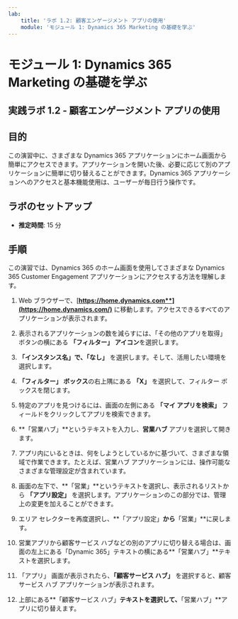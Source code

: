 ```yaml
---
lab:
    title: 'ラボ 1.2: 顧客エンゲージメント アプリの使用'
    module: 'モジュール 1: Dynamics 365 Marketing の基礎を学ぶ'
---
```


モジュール 1: Dynamics 365 Marketing の基礎を学ぶ
========================

## 実践ラボ 1.2 - 顧客エンゲージメント アプリの使用 

## 目的

この演習中に、さまざまな Dynamics 365 アプリケーションにホーム画面から簡単にアクセスできます。アプリケーションを開いた後、必要に応じて別のアプリケーションに簡単に切り替えることができます。Dynamics 365 アプリケーションへのアクセスと基本機能使用は、ユーザーが毎日行う操作です。


## ラボのセットアップ

  - **推定時間**: 15 分

## 手順

この演習では、Dynamics 365 のホーム画面を使用してさまざまな Dynamics 365 Customer Engagement アプリケーションにアクセスする方法を理解します。 

1. Web ブラウザーで、[**https://home.dynamics.com**](https://home.dynamics.com/)** に移動します。アクセスできるすべてのアプリケーションが表示されます。 

2. 表示されるアプリケーションの数を減らすには、「その他のアプリを取得」 ボタンの横にある **「フィルター」 アイコン**を選択します。 

3. **「インスタンス名」**で、**「なし」** を選択します。そして、活用したい環境を選択します。 

4. **「フィルター」 ボックス**の右上隅にある **「X」** を選択して、フィルター ボックスを閉じます。 

5. 特定のアプリを見つけるには、画面の左側にある **「マイ アプリを検索」** フィールドをクリックしてアプリを検索できます。 

6. **「営業ハブ」**というテキストを入力し、**営業ハブ** アプリを選択して開きます。 

7. アプリ内にいるときは、何をしようとしているかに基づいて、さまざまな領域で作業できます。たとえば、営業ハブ アプリケーションには、操作可能なさまざまな管理設定が含まれています。 

8. 画面の左下で、**「営業」**というテキストを選択し、表示されるリストから **「アプリ設定」** を選択します。アプリケーションのこの部分では、管理上の変更を加えることができます。 

9. エリア セレクターを再度選択し、**「アプリ設定」**から**「営業」**に戻します。

10. 営業アプリから顧客サービス ハブなどの別のアプリに切り替える場合は、画面の左上にある「Dynamic 365」テキストの横にある**「営業ハブ」**テキストを選択します。 

11. 「アプリ」 画面が表示されたら、**「顧客サービス ハブ」** を選択すると、顧客サービス ハブ アプリケーションが表示されます。 

12. 上部にある**「顧客サービス ハブ」**テキストを選択して、**「営業ハブ」**アプリに切り替えます。 
